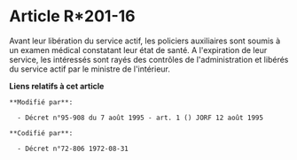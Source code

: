 # Article R*201-16

Avant leur libération du service actif, les policiers auxiliaires sont soumis à un examen médical constatant leur état de
santé. A l'expiration de leur service, les intéressés sont rayés des contrôles de l'administration et libérés du service
actif par le ministre de l'intérieur.

**Liens relatifs à cet article**

	**Modifié par**:

	  - Décret n°95-908 du 7 août 1995 - art. 1 () JORF 12 août 1995

	**Codifié par**:

	  - Décret n°72-806 1972-08-31
